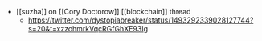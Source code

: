 - [[suzha]] on [[Cory Doctorow]] [[blockchain]] thread
    - https://twitter.com/dystopiabreaker/status/1493292339028127744?s=20&t=xzzohmrkVqcRGfGhXE93Ig
